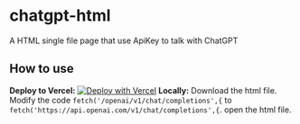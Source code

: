 ﻿# chatgpt-html
A HTML single file page that use ApiKey to talk with ChatGPT

## How to use
**Deploy to Vercel:** [![Deploy with Vercel](https://vercel.com/button)](https://vercel.com/new/clone?repository-url=https%3A%2F%2Fgithub.com%2Fyohtozze%2Fchatgpt-html)
**Locally:**
Download the html file.
Modify the code `fetch('/openai/v1/chat/completions',{` to `fetch('https://api.openai.com/v1/chat/completions',{`.
open the html file.
